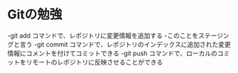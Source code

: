 # Gitの勉強

-git add コマンドで、レポジトリに変更情報を追加する
 -このことをステージングと言う
-git commit コマンドで、レポジトリのインデックスに追加された変更情報にコメントを付けてコミットできる
-git push コマンドで、ローカルのコミットをリモートのレポジトリに反映させることができる
